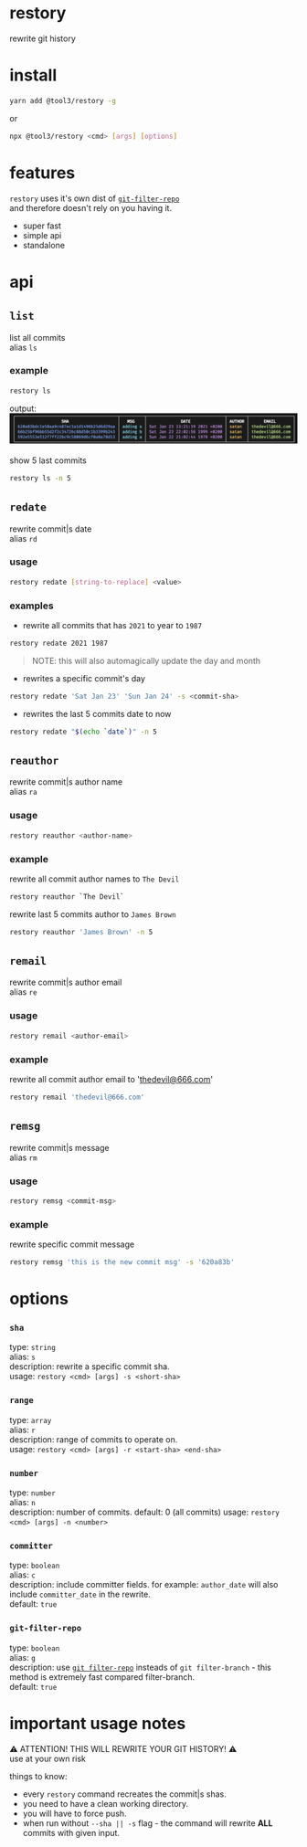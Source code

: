 # restory
rewrite git history

# install
```bash
yarn add @tool3/restory -g
```
or 
```bash
npx @tool3/restory <cmd> [args] [options]
```

# features
`restory` uses it's own dist of [`git-filter-repo`](https://github.com/newren/git-filter-repo)   
and therefore doesn't rely on you having it.
- super fast
- simple api
- standalone

# api
## `list`
list all commits   
alias `ls`   
### example
```bash
restory ls
```

output:
![](./list.png)

show 5 last commits
```bash
restory ls -n 5
```

## `redate`
rewrite commit|s date   
alias `rd`   
### usage
```bash
restory redate [string-to-replace] <value>
```
### examples
- rewrite all commits that has `2021` to year to `1987`   
```bash
restory redate 2021 1987
```
> NOTE: this will also automagically update the day and month

- rewrites a specific commit's day

```bash
restory redate 'Sat Jan 23' 'Sun Jan 24' -s <commit-sha>
```
- rewrites the last 5 commits date to now

```bash
restory redate "$(echo `date`)" -n 5
```

## `reauthor`
rewrite commit|s author name   
alias `ra`

### usage
```bash
restory reauthor <author-name>
```
### example
rewrite all commit author names to `The Devil`
```bash
restory reauthor `The Devil`
```
rewrite last 5 commits author to `James Brown`
```bash
restory reauthor 'James Brown' -n 5
```

## `remail`
rewrite commit|s author email   
alias `re`

### usage
```bash
restory remail <author-email>
```

### example
rewrite all commit author email to 'thedevil@666.com'
```bash
restory remail 'thedevil@666.com'
```
## `remsg`
rewrite commit|s message   
alias `rm` 
### usage
```bash
restory remsg <commit-msg>
```
### example
rewrite specific commit message
```bash
restory remsg 'this is the new commit msg' -s '620a83b'
```

# options
### `sha`
type: `string`   
alias: `s`   
description: rewrite a specific commit sha.    
usage: `restory <cmd> [args] -s <short-sha>`
### `range`
type: `array`   
alias: `r`      
description: range of commits to operate on.    
usage: `restory <cmd> [args] -r <start-sha> <end-sha>`
### `number`
type: `number`   
alias: `n`      
description: number of commits.
default: 0 (all commits)
usage: `restory <cmd> [args] -n <number>`
### `committer`
type: `boolean`   
alias: `c`      
description: include committer fields. for example: `author_date` will also include `committer_date` in the rewrite.   
default: `true`
### `git-filter-repo`
type: `boolean`   
alias: `g`      
description: use [`git filter-repo`](https://github.com/newren/git-filter-repo) insteads of `git filter-branch` - this method is extremely fast compared filter-branch.   
default: `true`

# important usage notes
⚠️ ATTENTION! THIS WILL REWRITE YOUR GIT HISTORY! ⚠️    
use at your own risk

things to know:
- every `restory` command recreates the commit|s shas.
- you need to have a clean working directory.
- you will have to force push.
- when run without `--sha || -s` flag - the command will rewrite **ALL** commits with given input.
